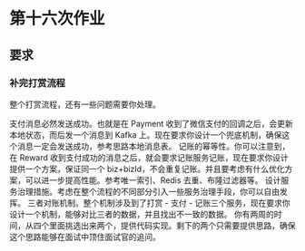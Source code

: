 # 第十六次作业

## 要求

### 补完打赏流程

整个打赏流程，还有一些问题需要你处理。

支付消息必然发送成功。也就是在 Payment 收到了微信支付的回调之后，会更新本地状态，而后发一个消息到 Kafka 上。现在要求你设计一个兜底机制，确保这个消息一定会发送成功，参考思路本地消息表。
记账的幂等性。你可以注意到，在 Reward 收到支付成功的消息之后，就会要求记账服务记账，现在要求你设计提供一个方案，保证同一个 biz+bizId，不会重复记账。并且要考虑有什么优化方案，可以进一步提高性能。参考唯一索引、Redis 去重、布隆过滤器等。
设计服务治理措施。考虑在整个流程的不同部分引入一些服务治理手段，你可以自由发挥。
三者对账机制。整个机制涉及到了打赏 - 支付 - 记账三个服务，现在要求你设计一个机制，能够对比三者的数据，并且找出不一致的数据。
你有两周的时间，从四个里面挑选出来两个，提供代码实现。剩下的两个只需要提供思路，确保这个思路能够在面试中顶住面试官的追问。